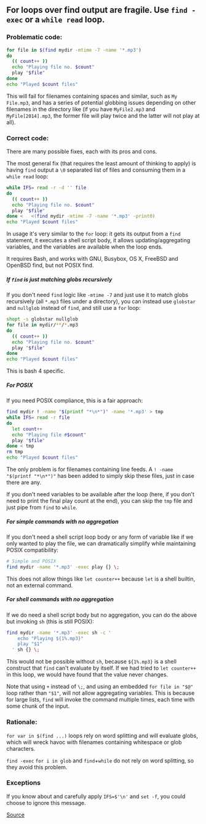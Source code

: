 ## For loops over find output are fragile. Use `find -exec` or a `while read` loop.

### Problematic code:

```sh
for file in $(find mydir -mtime -7 -name '*.mp3')
do
  (( count++ ))
  echo "Playing file no. $count"
  play "$file"
done
echo "Played $count files"
```

This will fail for filenames containing spaces and similar, such as `My File.mp3`, and has a series of potential globbing issues depending on other filenames in the directory like (if you have `MyFile2.mp3` and `MyFile[2014].mp3`, the former file will play twice and the latter will not play at all).

### Correct code:

There are many possible fixes, each with its pros and cons.

The most general fix (that requires the least amount of thinking to apply) is having `find` output a `\0` separated list of files and consuming them in a `while read` loop:

```sh
while IFS= read -r -d '' file
do
  (( count++ ))
  echo "Playing file no. $count"
  play "$file"
done <   <(find mydir -mtime -7 -name '*.mp3' -print0)
echo "Played $count files"
```

In usage it's very similar to the `for` loop: it gets its output from a `find` statement, it executes a shell script body, it allows updating/aggregating variables, and the variables are available when the loop ends.

It requires Bash, and works with GNU, Busybox, OS X, FreeBSD and OpenBSD find, but not POSIX find.

##### If `find` is just matching globs recursively

If you don't need `find` logic like `-mtime -7` and just use it to match globs recursively (all `*.mp3` files under a directory), you can instead use `globstar` and `nullglob` instead of `find`, and still use a `for` loop:

```sh
shopt -s globstar nullglob
for file in mydir/**/*.mp3
do
  (( count++ ))
  echo "Playing file no. $count"
  play "$file"
done
echo "Played $count files"
```

This is bash 4 specific.


##### For POSIX

If you need POSIX compliance, this is a fair approach:

```sh
find mydir ! -name "$(printf "*\n*")" -name '*.mp3' > tmp
while IFS= read -r file
do
  let count++
  echo "Playing file #$count"
  play "$file"
done < tmp
rm tmp
echo "Played $count files"
```

The only problem is for filenames containing line feeds. A `! -name "$(printf "*\n*")"` has been added to simply skip these files, just in case there are any.

If you don't need variables to be available after the loop (here, if you don't need to print the final play count at the end), you can skip the `tmp` file and just pipe from `find` to `while`.

##### For simple commands with no aggregation

If you don't need a shell script loop body or any form of variable  like if we only wanted to play the file, we can dramatically simplify while maintaining POSIX compatibility:

```sh
# Simple and POSIX
find mydir -name '*.mp3' -exec play {} \;
```

This does not allow things like `let counter++` because `let` is a shell builtin, not an external command.

##### For shell commands with no aggregation

If we do need a shell script body but no aggregation, you can do the above but invoking `sh` (this is still POSIX):

```sh
find mydir -name '*.mp3' -exec sh -c '
    echo "Playing ${1%.mp3}"
    play "$1"
  ' sh {} \;
```

This would not be possible without `sh`, because `${1%.mp3}` is a shell construct that `find` can't evaluate by itself. If we had tried to `let counter++` in this loop, we would have found that the value never changes.

Note that using `+` instead of `\;`, and using an embedded `for file in "$@"` loop rather than `"$1"`, will not allow aggregating variables. This is because for large lists, `find` will invoke the command multiple times, each time with some chunk of the input.


### Rationale:

`for var in $(find ...)`  loops rely on word splitting and will evaluate globs, which will wreck havoc with filenames containing whitespace or glob characters.

`find -exec` `for i in glob` and `find`+`while` do not rely on word splitting, so they avoid this problem.

### Exceptions

If you know about and carefully apply `IFS=$'\n'` and `set -f`, you could choose to ignore this message.

[Source](https://github.com/koalaman/shellcheck/wiki/SC2044)

